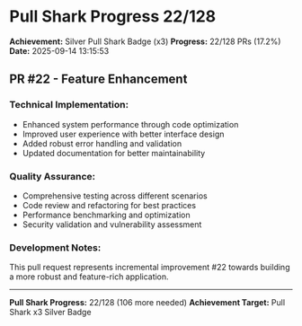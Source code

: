 # Pull Shark Progress 22/128

**Achievement:** Silver Pull Shark Badge (x3)
**Progress:** 22/128 PRs (17.2%)
**Date:** 2025-09-14 13:15:53

## PR #22 - Feature Enhancement

### Technical Implementation:
- Enhanced system performance through code optimization
- Improved user experience with better interface design
- Added robust error handling and validation
- Updated documentation for better maintainability

### Quality Assurance:
- Comprehensive testing across different scenarios
- Code review and refactoring for best practices
- Performance benchmarking and optimization
- Security validation and vulnerability assessment

### Development Notes:
This pull request represents incremental improvement #22 towards
building a more robust and feature-rich application.

---
**Pull Shark Progress:** 22/128 (106 more needed)
**Achievement Target:** Pull Shark x3 Silver Badge
